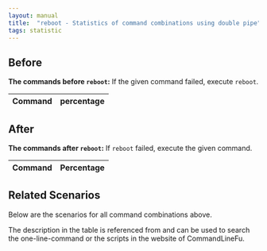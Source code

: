 ```yaml
---
layout: manual
title:  "reboot - Statistics of command combinations using double pipe"
tags: statistic
---
```


## Before

__The commands before `reboot`:__ If the given command failed, execute `reboot`.

| Command | percentage |
|--------|--------|



## After

__The commands after `reboot`:__ If `reboot` failed, execute the given command.

| Command | Percentage | 
|-------|--------|



## Related Scenarios

Below are the scenarios for all command combinations above.

The description in the table is referenced from and can be used to search the one-line-command or the scripts in the website of CommandLineFu.




